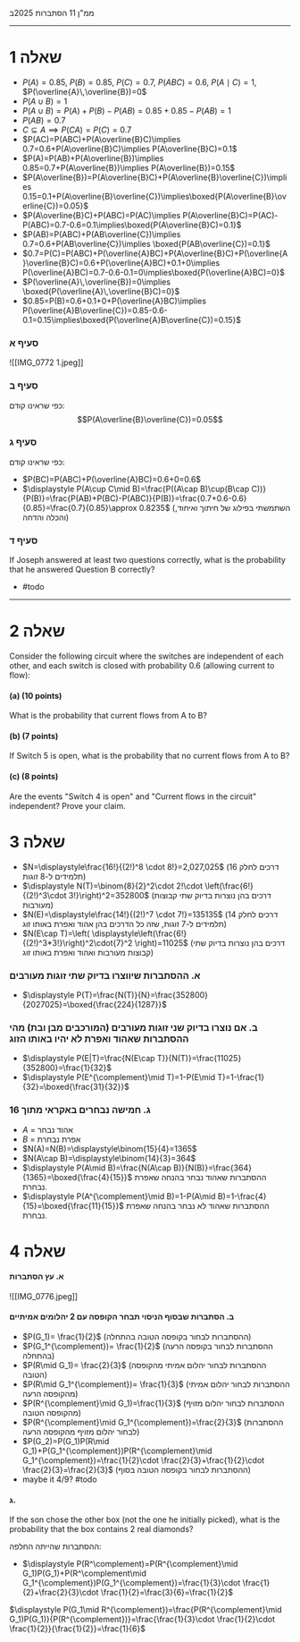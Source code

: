 ממ"ן 11 
הסתברות
2025ב
___
# שאלה 1

- $P(A)=0.85$, $P(B)=0.85$, $P(C)=0.7$, $P(ABC)=0.6$, $P(A\mid C)=1$, $P(\overline{A}\,\overline{B})=0$
- $P(A \cup B)=1$
- $P(A \cup B)=P(A)+P(B)-P(AB)=0.85+0.85-P(AB)=1$ 
- $P(AB)=0.7$
- $C\subseteq A \implies P(CA)=P(C)=0.7$
- $P(AC)=P(ABC)+P(A\overline{B}C)\implies 0.7=0.6+P(A\overline{B}C)\implies P(A\overline{B}C)=0.1$
- $P(A)=P(AB)+P(A\overline{B})\implies 0.85=0.7+P(A\overline{B})\implies P(A\overline{B})=0.15$
- $P(A\overline{B})=P(A\overline{B}C)+P(A\overline{B}\overline{C})\implies 0.15=0.1+P(A\overline{B}\overline{C})\implies\boxed{P(A\overline{B}\overline{C})=0.05}$ 
- $P(A\overline{B}C)+P(ABC)=P(AC)\implies P(A\overline{B}C)=P(AC)-P(ABC)=0.7-0.6=0.1\implies\boxed{P(A\overline{B}C)=0.1}$
- $P(AB)=P(ABC)+P(AB\overline{C})\implies 0.7=0.6+P(AB\overline{C})\implies \boxed{P(AB\overline{C})=0.1}$
- $0.7=P(C)=P(ABC)+P(\overline{A}BC)+P(A\overline{B}C)+P(\overline{A}\overline{B}C)=0.6+P(\overline{A}BC)+0.1+0\implies P(\overline{A}BC)=0.7-0.6-0.1=0\implies\boxed{P(\overline{A}BC)=0}$
- $P(\overline{A}\,\overline{B})=0\implies \boxed{P(\overline{A}\,\overline{B}C)=0}$
- $0.85=P(B)=0.6+0.1+0+P(\overline{A}BC)\implies P(\overline{A}B\overline{C})=0.85-0.6-0.1=0.15\implies\boxed{P(\overline{A}B\overline{C})=0.15}$ 

### סעיף א

![[IMG_0772 1.jpeg]]


### סעיף ב
כפי שראינו קודם:
$$P(A\overline{B}\overline{C})=0.05$$
### סעיף ג
כפי שראינו קודם:
- $P(BC)=P(ABC)+P(\overline{A}BC)=0.6+0=0.6$
- $\displaystyle P(A\cup C\mid B)=\frac{P((A\cap B)\cup(B\cap C))}{P(B)}=\frac{P(AB)+P(BC)-P(ABC)}{P(B)}=\frac{0.7+0.6-0.6}{0.85}=\frac{0.7}{0.85}\approx 0.8235$
(השתמשתי בפילוג של חיתוך ואיחוד, והכלה והדחה)
### סעיף ד

If Joseph answered at least two questions correctly, what is the probability that he answered Question B correctly?

- #todo 

---

# שאלה 2

Consider the following circuit where the switches are independent of each other, and each switch is closed with probability 0.6 (allowing current to flow):

#### (a) (10 points)
What is the probability that current flows from A to B?

#### (b) (7 points)
If Switch 5 is open, what is the probability that no current flows from A to B?

#### (c) (8 points)
Are the events "Switch 4 is open" and "Current flows in the circuit" independent? Prove your claim.


# שאלה 3

- $N=\displaystyle\frac{16!}{(2!)^8 \cdot 8!}=2,027,025$      (דרכים לחלק 16 תלמידים ל-8 זוגות)
- $\displaystyle N(T)=\binom{8}{2}^2\cdot 2!\cdot \left(\frac{6!}{(2!)^3\cdot 3!}\right)^2=352800$       (דרכים בהן נוצרות בדיוק שתי קבוצות מעורבות)
- $N(E)=\displaystyle\frac{14!}{(2!)^7 \cdot 7!}=135135$        (דרכים לחלק 14 תלמידים ל-7 זוגות, שזה כל הדרכים בהן אהוד ואפרת באותו זוג)
- $N(E\cap T)=\left( \displaystyle\left(\frac{6!}{(2!)^3*3!}\right)^2\cdot{7}^2 \right)=11025$      (דרכים בהן נוצרות בדיוק שתי קבוצות מעורבות ואהוד ואפרת באותו זוג)

### א. ההסתברות שיווצרו בדיוק שתי זוגות מעורבים
- $\displaystyle P(T)=\frac{N(T)}{N}=\frac{352800}{2027025}=\boxed{\frac{224}{1287}}$

### ב. אם נוצרו בדיוק שני זוגות מעורבים (המורכבים מבן ובת) מהי ההסתברות שאהוד ואפרת לא יהיו באותו הזוג

- $\displaystyle P(E|T)=\frac{N(E\cap T)}{N(T)}=\frac{11025}{352800}=\frac{1}{32}$
- $\displaystyle P(E^{\complement}\mid T)=1-P(E\mid T)=1-\frac{1}{32}=\boxed{\frac{31}{32}}$
### ג. חמישה נבחרים באקראי מתוך 16
- $A$ = אהוד נבחר
- $B$ = אפרת נבחרת
- $N(A)=N(B)=\displaystyle\binom{15}{4}=1365$
- $N(A\cap B)=\displaystyle\binom{14}{3}=364$
- $\displaystyle P(A\mid B)=\frac{N(A\cap B)}{N(B)}=\frac{364}{1365}=\boxed{\frac{4}{15}}$     ההסתברות שאהוד נבחר בהנחה שאפרת נבחרת.
- $\displaystyle P(A^{\complement}\mid B)=1-P(A\mid B)=1-\frac{4}{15}=\boxed{\frac{11}{15}}$  ההסתברות שאהוד לא נבחר בהנחה שאפרת נבחרת.


# שאלה 4
#### א. עץ הסתברות

![[IMG_0776.jpeg]]

#### ב. הסתברות שבסוף הניסוי תבחר הקופסה עם 2 יהלומים אמיתיים

- $P(G_1)= \frac{1}{2}$ (ההסתברות לבחור בקופסה הטובה בהתחלה)
- $P(G_1^{\complement})= \frac{1}{2}$ (ההסתברות לבחור בקופסה הרעה בהתחלה)
- $P(R\mid G_1)= \frac{2}{3}$ (ההסתברות לבחור יהלום אמיתי מהקופסה הטובה)
- $P(R\mid G_1^{\complement})= \frac{1}{3}$ (ההסתברות לבחור יהלום אמיתי מהקופסה הרעה)
- $P(R^{\complement}\mid G_1)=\frac{1}{3}$ (ההסתברות לבחור יהלום מזויף מהקופסה הטובה)
- $P(R^{\complement}\mid G_1^{\complement})=\frac{2}{3}$ (ההסתברות לבחור יהלום מזויף מהקופסה הרעה)
- $P(G_2)=P(G_1)P(R\mid G_1)+P(G_1^{\complement})P(R^{\complement}\mid G_1^{\complement})=\frac{1}{2}\cdot \frac{2}{3}+\frac{1}{2}\cdot \frac{2}{3}=\frac{2}{3}$ (ההסתברות לבחור בקופסה הטובה בסוף)
- maybe it 4/9? #todo 
#### ג.

If the son chose the other box (not the one he initially picked), what is the probability that the box contains 2 real diamonds?

ההסתברות שהייתה החלפה:
- $\displaystyle P(R^\complement)=P(R^{\complement}\mid G_1)P(G_1)+P(R^\complement\mid G_1^{\complement})P(G_1^{\complement})=\frac{1}{3}\cdot \frac{1}{2}+\frac{2}{3}\cdot \frac{1}{2}=\frac{3}{6}=\frac{1}{2}$


$\displaystyle P(G_1\mid R^{\complement})=\frac{P(R^{\complement}\mid G_1)P(G_1)}{P(R^{\complement})}=\frac{\frac{1}{3}\cdot \frac{1}{2}\cdot \frac{1}{2}}{\frac{1}{2}}=\frac{1}{6}$
